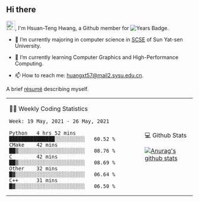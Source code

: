 ## Hi there

<!-- profile views -->

<img height="25" src='https://qpluspicture.oss-cn-beijing.aliyuncs.com/6LjjQA/Hi.gif' alt='Hi' width="24"/>, I'm Hsuan-Teng Hwang, a Github member for 
![Years Badge](https://badges.pufler.dev/years/huangxt57).
<!-- and the number of visitors for this page is  -->
<!-- ![](https://komarev.com/ghpvc/?username=huangxt57&color=blue&label=PROFILE+VIEWS). -->


- 🔭 I’m currently majoring in computer science in [SCSE](http://sdcs.sysu.edu.cn) of Sun Yat-sen University.

- 🌱 I’m currently learning Computer Graphics and High-Performance Computing.

<!-- - 🤔 I’m looking for help with video understanding, HPC programming. -->

- 📫 How to reach me: [huangxt57@mail2.sysu.edu.cn](huangxt57@mail2.sysu.edu.cn).

A brief [résumé](https://www.notion.so/melonhwang/Huan-Teng-Hwang-415a0f2195b84c7b94f5c55668dfe98d) describing myself.

<table align="center">

<td>

🧑‍💻 Weekly Coding Statistics
<!--START_SECTION:waka-->
```text
Week: 19 May, 2021 - 26 May, 2021

Python   4 hrs 52 mins   ███████████████░░░░░░░░░░   60.52 % 
CMake    42 mins         ██▒░░░░░░░░░░░░░░░░░░░░░░   08.76 % 
C        42 mins         ██▒░░░░░░░░░░░░░░░░░░░░░░   08.69 % 
Other    32 mins         █▓░░░░░░░░░░░░░░░░░░░░░░░   06.64 % 
C++      31 mins         █▓░░░░░░░░░░░░░░░░░░░░░░░   06.50 % 
```
<!--END_SECTION:waka-->

</td>

<td>

💻 Github Stats

[![Anurag's github stats](https://github-readme-stats.vercel.app/api?username=huangxt57&hide=prs&show_icons=true)](https://github.com/anuraghazra/github-readme-stats)

</td>

</table>
